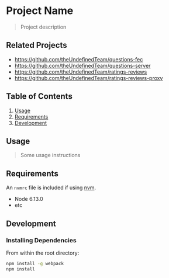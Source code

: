 # Project Name

> Project description

## Related Projects

- https://github.com/theUndefinedTeam/questions-fec
- https://github.com/theUndefinedTeam/questions-server
- https://github.com/theUndefinedTeam/ratings-reviews
- https://github.com/theUndefinedTeam/ratings-reviews-proxy

## Table of Contents

1. [Usage](#Usage)
1. [Requirements](#requirements)
1. [Development](#development)

## Usage

> Some usage instructions

## Requirements

An `nvmrc` file is included if using [nvm](https://github.com/creationix/nvm).

- Node 6.13.0
- etc

## Development

### Installing Dependencies

From within the root directory:

```sh
npm install -g webpack
npm install
```
